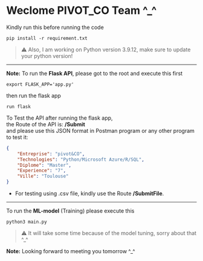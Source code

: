 # Weclome PIVOT_CO Team ^_^
Kindly run this before running the code  
```
pip install -r requirement.txt
```
> :warning: Also, I am working on Python version 3.9.12, make sure to update your python version!    
------------------------------------------------------------------
**Note:**
To run the **Flask API**, please got to the root and execute this first
```
export FLASK_APP='app.py'
```
then run the flask app
```
run flask
```
To Test the API after running the flask app,  
the Route of the API is: **/Submit**  
and please use this JSON format in Postman program or any other program to test it:
```json
{
    "Entreprise": "pivot&CO",
    "Technologies": "Python/Microsoft Azure/R/SQL",
    "Diplome": "Master",
    "Experience": "7",
    "Ville": "Toulouse"
}
```
- For testing using .csv file, kindly use the Route **/SubmitFile**.  
------------------------------------------------------------------
To run the **ML-model** (Training) please execute this
```
python3 main.py
```
> :warning: It will take some time because of the model tuning, sorry about that ^_^
 
**Note:**
Looking forward to meeting you tomorrow ^_^
